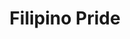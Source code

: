 ---
pid: MP158
title: Filipino Pride
location_transcription: city hall
zipcode: '19145'
outside_phl: 
neighborhood: Passyunk
age: '11'
age_range: 6-13
instagram: 
image_file_name: MP_158.jpg
proposal_transcription: quote //  //
topic: Hispanic,Uplifting
topic_summary: 0, 0
type: Other No Form
keywords_other: Filipino, pride
credit: Angelita Santos
image_labels: 
twitter: 
facebook: 
permalink: "/monuments/mp158/"
layout: item-page
---